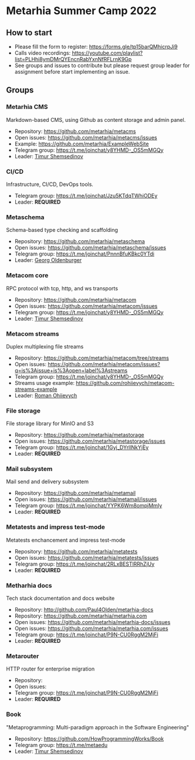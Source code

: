# Metarhia Summer Camp 2022

## How to start

- Please fill the form to register: https://forms.gle/tp15barQMhicrpJi9
- Calls video recordings: https://youtube.com/playlist?list=PLHhi8ymDMrQYEncnRabYxnNfRFLrnK9Gp
- See groups and issues to contribute but please request group leader for assignment before start implementing an issue.

## Groups

### Metarhia CMS

Markdown-based CMS, using Github as content storage and admin panel.

- Repository: https://github.com/metarhia/metacms
- Open issues: https://github.com/metarhia/metacms/issues
- Example: https://github.com/metarhia/ExampleWebSite
- Telegram group: https://t.me/joinchat/y8YHMD-_OS5mMGQy
- Leader: [Timur Shemsedinov](https://github.com/tshemsedinov)

### CI/CD

Infrastructure, CI/CD, DevOps tools.

- Telegram group: https://t.me/joinchat/Jzu5KTdqTWhiODEy
- Leader: **REQUIRED**

### Metaschema

Schema-based type checking and scaffolding

- Repository: https://github.com/metarhia/metaschema
- Open issues: https://github.com/metarhia/metaschema/issues
- Telegram group: https://t.me/joinchat/PnnnBfuKBkc0YTdi
- Leader: [Georg Oldenburger](https://github.com/georgolden)

### Metacom core

RPC protocol with tcp, http, and ws transports

- Repository: https://github.com/metarhia/metacom
- Open issues: https://github.com/metarhia/metacom/issues
- Telegram group: https://t.me/joinchat/y8YHMD-_OS5mMGQy
- Leader: [Timur Shemsedinov](https://github.com/tshemsedinov)

### Metacom streams

Duplex multiplexing file streams

- Repository: https://github.com/metarhia/metacom/tree/streams
- Open issues: https://github.com/metarhia/metacom/issues?q=is%3Aissue+is%3Aopen+label%3Astreams
- Telegram group: https://t.me/joinchat/y8YHMD-_OS5mMGQy
- Streams usage example: https://github.com/rohiievych/metacom-streams-example
- Leader: [Roman Ohiievych](https://github.com/rohiievych)

### File storage

File storage library for MinIO and S3

- Repository: https://github.com/metarhia/metastorage
- Open issues: https://github.com/metarhia/metastorage/issues
- Telegram group: https://t.me/joinchat/1Gyj_DYrIlNkYjEy
- Leader: **REQUIRED**

### Mail subsystem

Mail send and delivery subsystem

- Repository: https://github.com/metarhia/metamail
- Open issues: https://github.com/metarhia/metamail/issues
- Telegram group: https://t.me/joinchat/YYPK6Wm8ompjMmIy
- Leader: **REQUIRED**

### Metatests and impress test-mode

Metatests enchancement and impress test-mode

- Repository: https://github.com/metarhia/metatests
- Open issues: https://github.com/metarhia/metatests/issues
- Telegram group: https://t.me/joinchat/2RLxBESTlRRhZjUy
- Leader: **REQUIRED**

### Metharhia docs

Tech stack documentation and docs website

- Repository: http://github.com/Paul4Olden/metarhia-docs
- Repository: https://github.com/metarhia/metarhia.com
- Open issues: https://github.com/metarhia/metarhia-docs/issues
- Open issues: https://github.com/metarhia/metarhia.com/issues
- Telegram group: https://t.me/joinchat/P9N-CU0RggM2MjFi
- Leader: **REQUIRED**

### Metarouter

HTTP router for enterprise migration

- Repository:
- Open issues:
- Telegram group: https://t.me/joinchat/P9N-CU0RggM2MjFi
- Leader: **REQUIRED**

### Book

"Metaprogramming: Multi-paradigm approach in the Software Engineering"

- Repository: https://github.com/HowProgrammingWorks/Book
- Telegram group: https://t.me/metaedu
- Leader: [Timur Shemsedinov](https://github.com/tshemsedinov)
